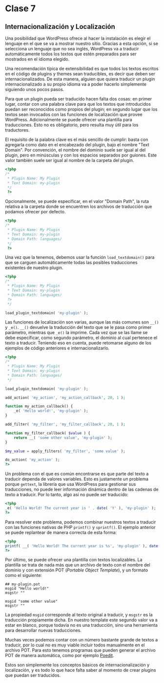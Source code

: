 # Clase 7

[comment]: # (Faltantes:)
[comment]: # ([Workshop - consigna])
[comment]: # ([Generación de traducciones])
[comment]: # ([Intro a JavaScript])

## Internacionalización y Localización

Una posibilidad que WordPress ofrece al hacer la instalación es elegir el lenguaje en el que se va a mostrar nuestro sitio. Gracias a esta opción, si se selecciona un lenguaje que no sea inglés, WordPress va a traducir automáticamente todos los textos que estén preparados para ser mostrados en el idioma elegido.

Una recomendación típica de extensibilidad es que todos los textos escritos en el código de plugins y themes sean traducibles, es decir que deben ser internacionalizados. De esta manera, alguien que quiera traducir un plugin internacionalizado a su propio idioma va a poder hacerlo simplemente siguiendo unos pocos pasos.

Para que un plugin pueda ser traducido hacen falta dos cosas: en primer lugar, contar con una palabra clave para que los textos que introducidos puedan ser reconocidos como propios del plugin; en segundo lugar que los textos sean invocados con las funciones de localización que provee WordPress. Adicionalmente se puede ofrecer una plantilla para traducciones. Esto no es obligatorio, pero resulta muy útil para los traductores.

El requisito de la palabra clave es el más sencillo de cumplir: basta con agregarla como dato en el encabezado del plugin, bajo el nombre "Text Domain". Por convención, el nombre del dominio suele ser igual al del plugin, pero en minúsculas y con los espacios separados por guiones. Este valor también suele ser igual al nombre de la carpeta del plugin.

```php
<?php
/*
 * Plugin Name: My Plugin
 * Text Domain: my-plugin
 */
 ?>
```

Opcionalmente, se puede especificar, en el valor "Domain Path", la ruta relativa a la carpeta donde se encuentren los archivos de traducción que podamos ofrecer por defecto.

```php
<?php
/*
 * Plugin Name: My Plugin
 * Text Domain: my-plugin
 * Domain Path: languages/
 */
 ?>
```

Una vez que la tenemos, debemos usar la función `load_textdomain()` para que se carguen automáticamente todas las posibles traducciones existentes de nuestro plugin.

```php
<?php
/*
 * Plugin Name: My Plugin
 * Text Domain: my-plugin
 * Domain Path: languages/
 ?>
 */

load_plugin_textdomain( 'my-plugin' );
```

Las funciones de localización son varias, aunque las más comunes son `__()` y `_e()`. `__()` devuelve la traducción del texto que se le pasa como primer parámetro, mientras que `_e()` la imprime. Cada vez que se las llame se debe especificar, como segundo parámetro, el dominio al cual pertenece el texto a traducir. Teniendo eso en cuenta, puede retomarse alguno de los ejemplos de código anteriores e internacionalizarlo.

```php
<?php
/*
 * Plugin Name: My Plugin
 * Text Domain: my-plugin
 * Domain Path: languages/
 */

load_plugin_textdomain( 'my-plugin' );

add_action( 'my_action', 'my_action_callback', 20, 1 );

function my_action_callback() {
	_e( 'Hello world!', 'my-plugin' );
}

add_filter( 'my_filter', 'my_filter_callback', 20, 1 );

function my_filter_callback( $value ) {
	return __( 'some other value', 'my-plugin' );
}

$my_value = apply_filters( 'my_filter', 'some value' );

do_action( 'my_action' );
?>
```

Un problema con el que es común encontrarse es que parte del texto a traducir dependa de valores variables. Esto es justamente un problema porque `gettext`, la librería que usa WordPress para gestionar sus traducciones, no puede leer información dinámica dentro de las cadenas de texto a traducir. Por lo tanto, algo así no puede ser traducido:

```php
<?php
_e( 'Hello World! The current year is ' . date( 'Y' ), 'my-plugin' );
?>
```

Para resolver este problema, podemos combinar nuestros textos a traducir con las funciones nativas de PHP `printf()` y `sprintf()`. El ejemplo anterior se puede replantear de manera correcta de esta forma:

```php
<?php
printf( __( 'Hello World! The current year is %s', 'my-plugin' ), date( 'Y' ) );
?>
```

Por último, se puede ofrecer una plantilla con textos localizables. La plantilla se trata de nada más que un archivo de texto con el nombre del dominio y con extensión POT (*Portable Object Template*), y un formato como el siguiente:

```
## my-plugin.pot
msgid "Hello world!"
msgstr ""

msgid "some other value"
msgstr ""
```

La propiedad `msgid` corresponde al texto original a traducir, y `msgstr` es la traducción propiamente dicha. En nuestro template este segundo valor va a estar en blanco, porque todavía no es una traducción, sino una herramienta para desarrollar nuevas traducciones.

Muchas veces podemos contar con un número bastante grande de textos a traducir, por lo cual no es muy viable incluir todos manualmente en el archivo POT. Para esto tenemos programas que pueden generar el archivo POT de manera automática, como por ejemplo [Poedit](https://poedit.net/).

Estos son simplemente los conceptos básicos de internacionalización y localización, y es todo lo que hace falta saber al momento de crear plugins que puedan ser traducidos.
